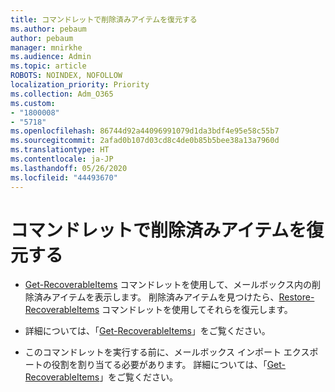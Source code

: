 ```yaml
---
title: コマンドレットで削除済みアイテムを復元する
ms.author: pebaum
author: pebaum
manager: mnirkhe
ms.audience: Admin
ms.topic: article
ROBOTS: NOINDEX, NOFOLLOW
localization_priority: Priority
ms.collection: Adm_O365
ms.custom:
- "1800008"
- "5718"
ms.openlocfilehash: 86744d92a44096991079d1da3bdf4e95e58c55b7
ms.sourcegitcommit: 2afad0b107d03cd8c4de0b85b5bee38a13a7960d
ms.translationtype: HT
ms.contentlocale: ja-JP
ms.lasthandoff: 05/26/2020
ms.locfileid: "44493670"
---
```

# <a name="recover-deleted-items-with-cmdlet"></a>コマンドレットで削除済みアイテムを復元する

- [Get-RecoverableItems](https://docs.microsoft.com/powershell/module/exchange/get-recoverableitems?view=exchange-ps) コマンドレットを使用して、メールボックス内の削除済みアイテムを表示します。 削除済みアイテムを見つけたら、[Restore-RecoverableItems](https://docs.microsoft.com/powershell/module/exchange/Restore-RecoverableItems?view=exchange-ps) コマンドレットを使用してそれらを復元します。

- 詳細については、「[Get-RecoverableItems](https://docs.microsoft.com/powershell/module/exchange/get-recoverableitems?view=exchange-ps)」をご覧ください。

- このコマンドレットを実行する前に、メールボックス インポート エクスポートの役割を割り当てる必要があります。 詳細については、「[Get-RecoverableItems](https://docs.microsoft.com/powershell/module/exchange/get-recoverableitems?view=exchange-ps)」をご覧ください。
